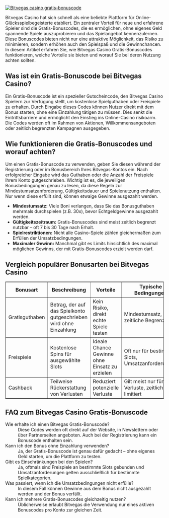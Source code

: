 [![Bitvegas casino gratis-bonuscode](https://123-caf.pages.dev/gitsignup.png)](https://vrmoo.ru/Bt82HjjY)

<div>   <p>Bitvegas Casino hat sich schnell als eine beliebte Plattform für Online-Glücksspielbegeisterte etabliert. Ein zentraler Vorteil für neue und erfahrene Spieler sind die Gratis-Bonuscodes, die es ermöglichen, ohne eigenes Geld spannende Spiele auszuprobieren und das Spielangebot kennenzulernen. Diese Bonuscodes bieten nicht nur eine attraktive Möglichkeit, das Risiko zu minimieren, sondern erhöhen auch den Spielspaß und die Gewinnchancen. In diesem Artikel erfahren Sie, wie Bitvegas Casino Gratis-Bonuscodes funktionieren, welche Vorteile sie bieten und worauf Sie bei deren Nutzung achten sollten.</p>      <h2>Was ist ein Gratis-Bonuscode bei Bitvegas Casino?</h2>   <p>Ein Gratis-Bonuscode ist ein spezieller Gutscheincode, den Bitvegas Casino Spielern zur Verfügung stellt, um kostenlose Spielguthaben oder Freispiele zu erhalten. Durch Eingabe dieses Codes können Nutzer direkt mit dem Bonus starten, ohne eine Einzahlung tätigen zu müssen. Dies senkt die Eintrittsbarriere und ermöglicht den Einstieg ins Online-Casino risikoarm. Die Codes werden oft im Rahmen von Aktionen, Willkommensangeboten oder zeitlich begrenzten Kampagnen ausgegeben.</p>      <h2>Wie funktionieren die Gratis-Bonuscodes und worauf achten?</h2>   <p>Um einen Gratis-Bonuscode zu verwenden, geben Sie diesen während der Registrierung oder im Bonusbereich Ihres Bitvegas-Kontos ein. Nach erfolgreicher Eingabe wird das Guthaben oder die Anzahl der Freispiele Ihrem Konto gutgeschrieben. Wichtig ist es, die jeweiligen Bonusbedingungen genau zu lesen, da diese Regeln zur Mindestumsatzanforderung, Gültigkeitsdauer und Spielenutzung enthalten. Nur wenn diese erfüllt sind, können etwaige Gewinne ausgezahlt werden.</p>      <ul>     <li><strong>Mindestumsatz:</strong> Viele Boni verlangen, dass Sie das Bonusguthaben mehrmals durchspielen (z.B. 30x), bevor Echtgeldgewinne ausgezahlt werden.</li>     <li><strong>Gültigkeitszeitraum:</strong> Gratis-Bonuscodes sind meist zeitlich begrenzt nutzbar – oft 7 bis 30 Tage nach Erhalt.</li>     <li><strong>Spielrestriktionen:</strong> Nicht alle Casino-Spiele zählen gleichermaßen zum Erfüllen der Umsatzbedingungen.</li>     <li><strong>Maximaler Gewinn:</strong> Manchmal gibt es Limits hinsichtlich des maximal möglichen Gewinns, der mit Gratis-Bonuscodes erzielt werden darf.</li>   </ul>      <h2>Vergleich populärer Bonusarten bei Bitvegas Casino</h2>   <table border="1" cellpadding="5" cellspacing="0">     <thead>       <tr>         <th>Bonusart</th>         <th>Beschreibung</th>         <th>Vorteile</th>         <th>Typische Bedingungen</th>       </tr>     </thead>     <tbody>       <tr>         <td>Gratisguthaben</td>         <td>Betrag, der auf das Spielkonto gutgeschrieben wird ohne Einzahlung</td>         <td>Kein Risiko, direkt echte Spiele testen</td>         <td>Mindestumsatz, zeitliche Begrenzung</td>       </tr>       <tr>         <td>Freispiele</td>         <td>Kostenlose Spins für ausgewählte Slots</td>         <td>Ideale Chance Gewinne ohne Einsatz zu erzielen</td>         <td>Oft nur für bestimmte Slots, Umsatzanforderungen</td>       </tr>       <tr>         <td>Cashback</td>         <td>Teilweise Rückerstattung von Verlusten</td>         <td>Reduziert potenzielle Verluste</td>         <td>Gilt meist nur für Verluste, zeitlich limitiert</td>       </tr>     </tbody>   </table>      <h2>FAQ zum Bitvegas Casino Gratis-Bonuscode</h2>   <dl>     <dt>Wie erhalte ich einen Bitvegas Gratis-Bonuscode?</dt>     <dd>Diese Codes werden oft direkt auf der Website, in Newslettern oder über Partnerseiten angeboten. Auch bei der Registrierung kann ein Bonuscode enthalten sein.</dd>        <dt>Kann ich den Bonus ohne Einzahlung verwenden?</dt>     <dd>Ja, der Gratis-Bonuscode ist genau dafür gedacht – ohne eigenes Geld starten, um die Plattform zu testen.</dd>        <dt>Gibt es Einschränkungen bei den Spielen?</dt>     <dd>Ja, oftmals sind Freispiele an bestimmte Slots gebunden und Umsatzanforderungen gelten ausschließlich für bestimmte Spielkategorien.</dd>        <dt>Was passiert, wenn ich die Umsatzbedingungen nicht erfülle?</dt>     <dd>In diesem Fall können Gewinne aus dem Bonus nicht ausgezahlt werden und der Bonus verfällt.</dd>        <dt>Kann ich mehrere Gratis-Bonuscodes gleichzeitig nutzen?</dt>     <dd>Üblicherweise erlaubt Bitvegas die Verwendung nur eines aktiven Bonuscodes pro Konto zur gleichen Zeit.</dd>   </dl>   </div>